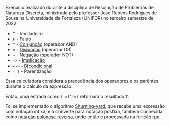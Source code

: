 Exercício realizado durante a disciplina de Resolução de Problemas de Natureza Discreta, ministrada pelo professor Jose Rubens Rodrigues de Sousa na Universidade de Fortaleza (UNIFOR) no terceiro semestre de 2022.

- `T` - Verdadeiro
- `F` - Falso
- `^` - [Conjunção](https://pt.wikipedia.org/wiki/Conjun%C3%A7%C3%A3o_l%C3%B3gica) (operador AND)
- `v` - [Disjunção](https://pt.wikipedia.org/wiki/Disjun%C3%A7%C3%A3o_l%C3%B3gica) (operador OR)
- `~` - [Negação](https://pt.wikipedia.org/wiki/Negação_lógica) (operador NOT)
- `->` - [Implicação](https://pt.wikipedia.org/wiki/Implica%C3%A7%C3%A3o)
- `<->` - [Bicondicional](https://pt.wikipedia.org/wiki/Conectivo_l%C3%B3gico_bicondicional)
- `( )` - Parentização

Essa calculadora considera a precedência dos operadores e os parêntes durante o cálculo da expressão.

Então, uma entrada como `t->f^fvt` retornará o resultado `T`.

Foi se implementado o algoritmo [Shunting-yard](https://en.wikipedia.org/wiki/Shunting-yard_algorithm), que recebe uma expressão com notação infixa, e a converte para notação posfixa, também conhecida como [notação polonesa reversa](https://pt.wikipedia.org/wiki/Nota%C3%A7%C3%A3o_polonesa_inversa), onde então é processada na função [rpn](https://github.com/pedrxlz/calculadora-logica/blob/2923d93614b74f9aba404750b8b3f420a0eb59ec/src/calculator/index.ts#L70).
